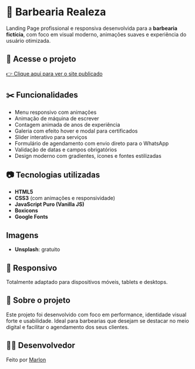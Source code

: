 # 💈 Barbearia Realeza

Landing Page profissional e responsiva desenvolvida para a **barbearia fictícia**, com foco em visual moderno, animações suaves e experiência do usuário otimizada.

## 🔗 Acesse o projeto
[👉 Clique aqui para ver o site publicado]([https://marlonschulze.github.io/barbearia/)

## ✂️ Funcionalidades

- Menu responsivo com animações
- Animação de máquina de escrever
- Contagem animada de anos de experiência
- Galeria com efeito hover e modal para certificados
- Slider interativo para serviços
- Formulário de agendamento com envio direto para o WhatsApp
- Validação de datas e campos obrigatórios
- Design moderno com gradientes, ícones e fontes estilizadas

## 📷 Tecnologias utilizadas

- **HTML5**
- **CSS3** (com animações e responsividade)
- **JavaScript Puro (Vanilla JS)**
- **Boxicons**
- **Google Fonts**


## Imagens

- **Unsplash**: gratuito

  
## 📱 Responsivo

Totalmente adaptado para dispositivos móveis, tablets e desktops.

## 🧠 Sobre o projeto

Este projeto foi desenvolvido com foco em performance, identidade visual forte e usabilidade. Ideal para barbearias que desejam se destacar no meio digital e facilitar o agendamento dos seus clientes.

## 👨‍💻 Desenvolvedor

Feito por [Marlon](https://www.instagram.com/marlon_zvc/)  
